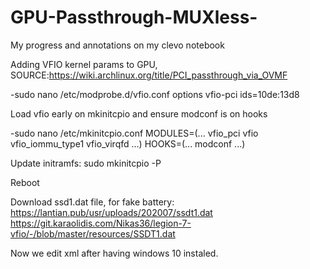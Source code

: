 # GPU-Passthrough-MUXless-
My progress and annotations on my clevo notebook

Adding VFIO kernel params to GPU, SOURCE:https://wiki.archlinux.org/title/PCI_passthrough_via_OVMF

-sudo nano /etc/modprobe.d/vfio.conf
  options vfio-pci ids=10de:13d8

Load vfio early on mkinitcpio and ensure modconf is on hooks

-sudo nano /etc/mkinitcpio.conf
  MODULES=(... vfio_pci vfio vfio_iommu_type1 vfio_virqfd ...)
  HOOKS=(... modconf ...)

Update initramfs:
  sudo mkinitcpio -P

  Reboot
  
 Download ssd1.dat file, for fake battery: https://lantian.pub/usr/uploads/202007/ssdt1.dat  
                                           https://git.karaolidis.com/Nikas36/legion-7-vfio/-/blob/master/resources/SSDT1.dat
                                           

Now we edit xml after having windows 10 instaled.
